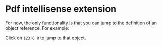 # Pdf intellisense extension

For now, the only functionality is that you can jump to the definition of an object reference.
For example:

Click on `123 0 R` to jump to that object.

